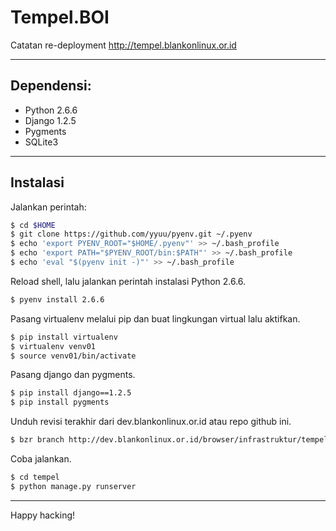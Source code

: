 # Tempel.BOI

Catatan re-deployment http://tempel.blankonlinux.or.id

---------------------------------------------------------------------

## Dependensi:
* Python 2.6.6
* Django 1.2.5
* Pygments
* SQLite3

---------------------------------------------------------------------

## Instalasi

Jalankan perintah:

```sh
$ cd $HOME
$ git clone https://github.com/yyuu/pyenv.git ~/.pyenv
$ echo 'export PYENV_ROOT="$HOME/.pyenv"' >> ~/.bash_profile
$ echo 'export PATH="$PYENV_ROOT/bin:$PATH"' >> ~/.bash_profile
$ echo 'eval "$(pyenv init -)"' >> ~/.bash_profile
```

Reload shell, lalu jalankan perintah instalasi Python 2.6.6.

```sh
$ pyenv install 2.6.6
```

Pasang virtualenv melalui pip dan buat lingkungan virtual lalu aktifkan.

```sh
$ pip install virtualenv
$ virtualenv venv01
$ source venv01/bin/activate
```

Pasang django dan pygments.

```sh
$ pip install django==1.2.5
$ pip install pygments
```

Unduh revisi terakhir dari dev.blankonlinux.or.id atau repo github ini.

```sh
$ bzr branch http://dev.blankonlinux.or.id/browser/infrastruktur/tempel
```

Coba jalankan.

```sh
$ cd tempel
$ python manage.py runserver
```

---------------------------------------------------------------------

Happy hacking!
